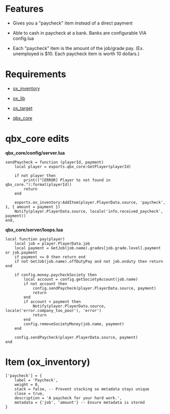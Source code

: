 # Features

- Gives you a "paycheck" item instead of a direct payment

- Able to cash in paycheck at a bank. Banks are configurable VIA config.lua

- Each "paycheck" item is the amount of the job/grade pay. (Ex. unemployed is $10. Each paycheck item is worth 10 dollars.)

# Requirements

- [ox_inventory](https://github.com/overextended/ox_inventory)

- [ox_lib](https://github.com/overextended/ox_lib)

- [ox_target](https://github.com/overextended/ox_target)

- [qbx_core](https://github.com/Qbox-project/qbx_core)

# qbx_core edits

**qbx_core/config/server.lua**

```
sendPaycheck = function (playerId, payment)
    local player = exports.qbx_core:GetPlayer(playerId)

    if not player then
        print(("[ERROR] Player %s not found in qbx_core."):format(playerId))
        return
    end

    exports.ox_inventory:AddItem(player.PlayerData.source, 'paycheck', 1, { amount = payment })
    Notify(player.PlayerData.source, locale('info.received_paycheck', payment))
end,
```

**qbx_core/server/loops.lua**

```
local function pay(player)
    local job = player.PlayerData.job
    local payment = GetJob(job.name).grades[job.grade.level].payment or job.payment
    if payment <= 0 then return end
    if not GetJob(job.name).offDutyPay and not job.onduty then return end

    if config.money.paycheckSociety then
        local account = config.getSocietyAccount(job.name)
        if not account then
            config.sendPaycheck(player.PlayerData.source, payment)
            return
        end
        if account < payment then
            Notify(player.PlayerData.source, locale('error.company_too_poor'), 'error')
            return
        end
        config.removeSocietyMoney(job.name, payment)
    end

    config.sendPaycheck(player.PlayerData.source, payment)
end
```

# Item (ox_inventory)

```
['paycheck'] = {
    label = 'Paycheck',
    weight = 0,
    stack = false, -- Prevent stacking so metadata stays unique
    close = true,
    description = 'A paycheck for your hard work.',
    metadata = {'job', 'amount'} -- Ensure metadata is stored
}
```

